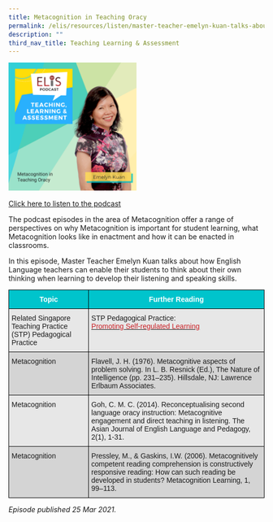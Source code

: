 ```yaml
---
title: Metacognition in Teaching Oracy
permalink: /elis/resources/listen/master-teacher-emelyn-kuan-talks-about-metacognition-in-teaching-oracy/
description: ""
third_nav_title: Teaching Learning & Assessment
---
```

<img src="/images/Metacognition%20in%20Teaching%20Oracy.png" 
     style="width:50%">
		 
<a href="https://open.spotify.com/episode/4fMGucLGbhOIpUFIQsPWVN">Click here to listen to the podcast</a>

The podcast episodes in the area of Metacognition offer a range of perspectives on why Metacognition is important for student learning, what Metacognition looks like in enactment and how it can be enacted in classrooms.

In this episode, Master Teacher Emelyn Kuan talks about how English Language teachers can enable their students to think about their own thinking when learning to develop their listening and speaking skills.

<style type="text/css">
.tg  {border-collapse:collapse;border-spacing:0;}
.tg td{border-color:black;border-style:solid;border-width:1px;font-family:Arial, sans-serif;font-size:14px;
  overflow:hidden;padding:10px 5px;word-break:normal;}
.tg th{border-color:black;border-style:solid;border-width:1px;font-family:Arial, sans-serif;font-size:14px;
  font-weight:normal;overflow:hidden;padding:10px 5px;word-break:normal;}
.tg .tg-htg2{background-color:#00C4CC;color:#FFF;font-weight:bold;text-align:center;vertical-align:middle}
.tg .tg-ag2m{background-color:#E7E7E7;text-align:left;vertical-align:top}
.tg .tg-rfng{background-color:#D4D4D4;text-align:left;vertical-align:top}
</style>
<table class="tg">
<thead>
  <tr>
    <th class="tg-htg2"><span style="font-weight:600;color:#FFF;background-color:#00C4CC">Topic</span></th>
    <th class="tg-htg2"><span style="font-weight:600;color:#FFF;background-color:#00C4CC">Further Reading</span></th>
  </tr>
</thead>
<tbody>
  <tr>
    <td class="tg-ag2m">Related Singapore Teaching Practice (STP) Pedagogical Practice </td>
    <td class="tg-ag2m">STP Pedagogical Practice: <br><a href="https://www.opal2.moe.edu.sg/csl/s/singapore-teaching-practice/wiki/page/view?title=Chapter%2010:%20Promoting%20Self-regulated%20Learning"><span style="color:#CA2126;background-color:transparent">Promoting Self-regulated Learning</span></a><br></td>
  </tr>
  <tr>
    <td class="tg-rfng">Metacognition</td>
    <td class="tg-rfng">Flavell, J. H. (1976). Metacognitive aspects of problem solving. In L. B. Resnick (Ed.), The Nature of Intelligence (pp. 231–235). Hillsdale, NJ: Lawrence Erlbaum Associates.</td>
  </tr>
  <tr>
    <td class="tg-ag2m">Metacognition</td>
    <td class="tg-ag2m">Goh, C. M. C. (2014). Reconceptualising second language oracy instruction: Metacognitive engagement and direct teaching in listening. The Asian Journal of English Language and Pedagogy, 2(1), 1-31.</td>
  </tr>
  <tr>
    <td class="tg-rfng">Metacognition</td>
    <td class="tg-rfng">Pressley, M., &amp; Gaskins, I.W. (2006). Metacognitively competent reading comprehension is constructively responsive reading: How can such reading be developed in students? Metacognition Learning, 1, 99–113.</td>
  </tr>
</tbody>
</table>

<em>Episode published 25 Mar 2021.</em>